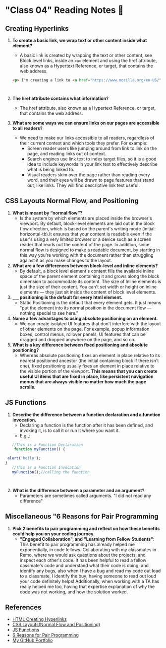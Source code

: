 # "Class 04" Reading Notes 📖

## Creating Hyperlinks

1. **To create a basic link, we wrap text or other content inside what element?**
   - A basic link is created by wrapping the text or other content, see Block level links, inside an `<a>` element and using the href attribute, also known as a Hypertext Reference, or target, that contains the web address.

    ``` html
   <p> I'm creating a link to <a href="https://www.mozilla.org/en-US/">the Mozilla homepage</a>. </p>




    ```

2. **The href attribute contains what information?**
   - The href attribute, also known as a Hypertext Reference, or target, that contains the web address.
3. **What are some ways we can ensure links on our pages are accessible to all readers?**
   - We need to make our links accessible to all readers, regardless of their current context and which tools they prefer. For example:
     - Screen reader users like jumping around from link to link on the page, and reading links out of context.
     - Search engines use link text to index target files, so it is a good idea to include keywords in your link text to effectively describe what is being linked to.
     - Visual readers skim over the page rather than reading every word, and their eyes will be drawn to page features that stand out, like links. They will find descriptive link text useful.

## CSS Layouts Normal Flow, and Positioning

1. **What is meant by “normal flow”?**
   - Is the system by which elements are placed inside the browser's viewport. By default, block-level elements are laid out in the block flow direction, which is based on the parent's writing mode (initial: horizontal-tb).It ensures that your content is readable even if the user's using a very limited browser or a device such as a screen reader that reads out the content of the page. In addition, since normal flow is designed to make a readable document, by starting in this way you're working with the document rather than struggling against it as you make changes to the layout.
2. **What are a few differences between block-level and inline elements?**
   - By default, a block level element's content fills the available inline space of the parent element containing it and grows along the block dimension to accommodate its content. The size of Inline elements is just the size of their content. You can't set width or height on inline elements — they just sit inside the content of block level elements.
3. **___ positioning is the default for every html element.**
   - Static Positioning is the default that every element gets. It just means "put the element into its normal position in the document flow — nothing special to see here."
4. **Name a few advantages to using absolute positioning on an element.**
   - We can create isolated UI features that don't interfere with the layout of other elements on the page. For example, popup information boxes, control menus, rollover panels, UI features that can be dragged and dropped anywhere on the page, and so on.
5. **What is a key difference between fixed positioning and absolute positioning?**
   - Whereas absolute positioning fixes an element in place relative to its nearest positioned ancestor (the initial containing block if there isn't one), fixed positioning usually fixes an element in place relative to the visible portion of the viewport. **This means that you can create useful UI items that are fixed in place, like persistent navigation menus that are always visible no matter how much the page scrolls.**

## JS Functions

1. **Describe the difference between a function declaration and a function invocation.**
   - Declaring a function is the function after it has been defined, and invoking it, is to call it or run it where you want it.
   - E.g.,:

 ```Javascript
    //This is a Function Declaration
     function myFunction() {

  alert('hello');
 }
    //This is a Function Invocation 
    myFunction();//calling the function 




 ```

2. **What is the difference between a parameter and an argument?**
   - Parameters are sometimes called arguments. "I did not read any difference"

## Miscellaneous "6 Reasons for Pair Programming

1. **Pick 2 benefits to pair programming and reflect on how these benefits could help you on your coding journey.**
   - **"Engaged Collaboration", and "Learning from Fellow Students"**: This benefit to pair programming has already helped me exponentially, in code fellows. Collaborating with my classmates in Remo, where we would ask questions about the projects, and inspect each other's code. It has been helpful to read a fellow cassmate's code and understand what their code is doing, and identify any bugs, also when I have a bug and read my code out load to a classmate, I identify the buy; having someone to read out loud your code definitely helps! Additionally, when working with a TA has really helped me too, having that expertise explanation of why the code was not working, and how the solution worked.

## References

- [HTML Creating Hyperlinks](https://developer.mozilla.org/en-US/docs/Learn/HTML/Introduction_to_HTML/Creating_hyperlinks)
- [CSS Layouts(Normal Flow and Positioning)](https://developer.mozilla.org/en-US/docs/Learn/CSS/CSS_layout/Normal_Flow)
- [JS Functions](https://developer.mozilla.org/en-US/docs/Learn/JavaScript/Building_blocks/Functions)
- [6 Reasons for Pair Programming](https://www.codefellows.org/blog/6-reasons-for-pair-programming/)
- [My GitHub Portfolio](https://github.com/MaximoVincente/)
